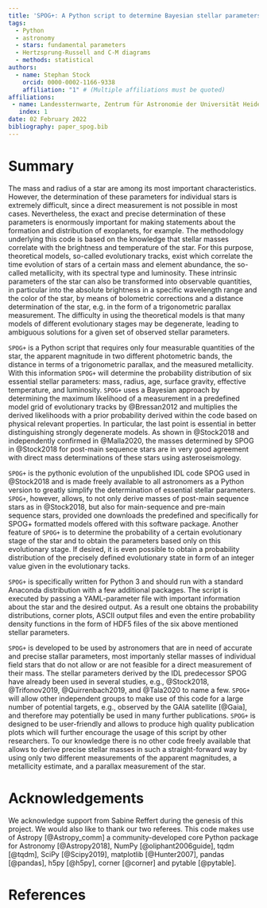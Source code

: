 ```yaml
---
title: 'SPOG+: A Python script to determine Bayesian stellar parameters of stars'
tags:
  - Python
  - astronomy
  - stars: fundamental parameters
  - Hertzsprung-Russell and C-M diagrams
  - methods: statistical
authors:
  - name: Stephan Stock
    orcid: 0000-0002-1166-9338
    affiliation: "1" # (Multiple affiliations must be quoted)
affiliations:
 - name: Landessternwarte, Zentrum für Astronomie der Universität Heidelberg, Königstuhl 12, 69117 Heidelberg, Germany
   index: 1
date: 02 February 2022
bibliography: paper_spog.bib
---
```


# Summary
The mass and radius of a star are among its most important characteristics. However, the determination of these parameters for individual stars is extremely difficult, since a direct measurement is not possible in most cases. Nevertheless, the exact and precise determination of these parameters is enormously important for making statements about the formation and distribution of exoplanets, for example. The methodology underlying this code is based on the knowledge that stellar masses correlate with the brightness and temperature of the star. For this purpose, theoretical models, so-called evolutionary tracks, exist which correlate the time evolution of stars of a certain mass and element abundance, the so-called metallicity, with its spectral type and luminosity. These intrinsic parameters of the star can also be transformed into observable quantities, in particular into the absolute brightness in a specific wavelength range and the color of the star, by means of bolometric corrections and a distance determination of the star, e.g. in the form of a trigonometric parallax measurement. The difficulty in using the theoretical models is that many models of different evolutionary stages may be degenerate, leading to ambiguous solutions for a given set of observed stellar parameters.


``SPOG+``  is a Python script that requires only four measurable quantities of the star, the apparent magnitude in two different photometric bands, the distance in terms of a trigonometric parallax, and the measured metallicity. With this information ``SPOG+`` will determine the probability distribution of six essential stellar parameters: mass, radius, age, surface gravity, effective temperature, and luminosity. ``SPOG+`` uses a Bayesian approach by determining the maximum likelihood of a measurement in a predefined model grid of evolutionary tracks by @Bressan2012 and multiplies the derived likelihoods with a prior probability derived within the code based on physical relevant properties. In particular, the last point is essential in better distinguishing strongly degenerate models. As shown in @Stock2018 and independently confirmed in @Malla2020, the masses determined by SPOG in @Stock2018 for post-main sequence stars are in very good agreement with direct mass determinations of these stars using asteroseismology.

``SPOG+``  is the pythonic evolution of the unpublished IDL code SPOG used in @Stock2018 and is made freely available to all astronomers as a Python version to greatly simplify the determination of essential stellar parameters. ``SPOG+``, however, allows, to not only derive masses of post-main sequence stars as in @Stock2018, but also for main-sequence and pre-main sequence stars, provided one downloads the predefined and specifically for SPOG+ formatted models offered with this software package. Another feature of ``SPOG+``  is to determine the probability of a certain evolutionary stage of the star and to obtain the parameters based only on this evolutionary stage. If desired, it is even possible to obtain a probability distribution of the precisely defined evolutionary state in form of an integer value given in the evolutionary tacks.

``SPOG+`` is specifically written for Python 3 and should run with a standard Anaconda distribution with a few additional packages. The script is executed by passing a YAML-parameter file with important information about the star and the desired output. As a result one obtains the probability distributions, corner plots, ASCII output files and even the entire probability density functions in the form of HDF5 files of the six above mentioned stellar parameters.

``SPOG+``  is developed to be used by astronomers that are in need of accurate and precise stallar parameters, most importanly stellar masses of individual field stars that do not allow or are not feasible for a direct measurement of their mass. The stellar parameters derived by the IDL predecessor SPOG have already been used in several studies, e.g., @Stock2018, @Trifonov2019, @Quirrenbach2019, and @Tala2020 to name a few. ``SPOG+`` will allow other independent groups to make use of this code for a large number of potential targets, e.g., observed by the GAIA satellite [@Gaia], and therefore may potentially be used in many further publications. ``SPOG+`` is designed to be user-friendly and allows to produce high quality publication plots which will further encourage the usage of this script by other researchers. To our knowledge there is no other code freely available that allows to derive precise stellar masses in such a straight-forward way by using only two different measurements of the apparent magnitudes, a metallicity estimate, and a parallax measurement of the star.

# Acknowledgements

We acknowledge support from Sabine Reffert during the genesis of this project.  We would also like to thank our two referees. This code makes use of Astropy [@Astropy_comm] a community-developed core Python package for Astronomy [@Astropy2018], NumPy [@oliphant2006guide], tqdm [@tqdm], SciPy [@Scipy2019], matplotlib [@Hunter2007], pandas [@pandas], h5py [@h5py], corner [@corner] and pytable [@pytable].

# References
